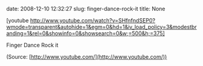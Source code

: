 date: 2008-12-10 12:32:27
slug: finger-dance-rock-it
title: None

[youtube http://www.youtube.com/watch?v=SHfnfndSEP0?wmode=transparent&autohide=1&egm=0&hd=1&iv_load_policy=3&modestbranding=1&rel=0&showinfo=0&showsearch=0&w;=500&h;=375]

Finger Dance Rock it

(Source: [http://www.youtube.com/](http://www.youtube.com/))

